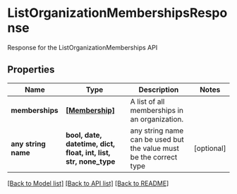 # ListOrganizationMembershipsResponse

Response for the ListOrganizationMemberships API

## Properties
Name | Type | Description | Notes
------------ | ------------- | ------------- | -------------
**memberships** | [**[Membership]**](Membership.md) | A list of all memberships in an organization. | 
**any string name** | **bool, date, datetime, dict, float, int, list, str, none_type** | any string name can be used but the value must be the correct type | [optional]

[[Back to Model list]](../README.md#documentation-for-models) [[Back to API list]](../README.md#documentation-for-api-endpoints) [[Back to README]](../README.md)


